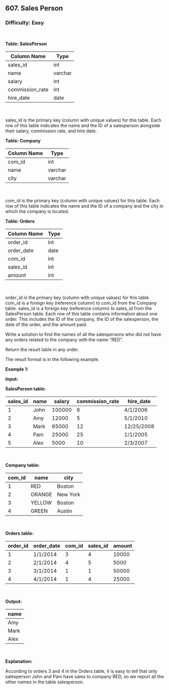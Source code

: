 ## 607. Sales Person
### Difficulty: Easy
<br>


**Table: SalesPerson**

| Column Name     | Type    |
|-----------------|---------|
| sales_id        | int     |
| name            | varchar |
| salary          | int     |
| commission_rate | int     |
| hire_date       | date    |
<br>

sales_id is the primary key (column with unique values) for this table.
Each row of this table indicates the name and the ID of a salesperson alongside their salary, commission rate, and hire date.






**Table: Company**

| Column Name | Type    |
|-------------|---------|
| com_id      | int     |
| name        | varchar |
| city        | varchar |
<br>

com_id is the primary key (column with unique values) for this table.
Each row of this table indicates the name and the ID of a company and the city in which the company is located.






**Table: Orders**

| Column Name | Type |
|-------------|------|
| order_id    | int  |
| order_date  | date |
| com_id      | int  |
| sales_id    | int  |
| amount      | int  |
<br>

order_id is the primary key (column with unique values) for this table.
com_id is a foreign key (reference column) to com_id from the Company table.
sales_id is a foreign key (reference column) to sales_id from the SalesPerson table.
Each row of this table contains information about one order. This includes the ID of the company, the ID of the salesperson, the date of the order, and the amount paid.




Write a solution to find the names of all the salespersons who did not have any orders related to the company with the name "RED".

Return the result table in any order.

The result format is in the following example.


**Example 1:**

**Input:** 


**SalesPerson table:**


| sales_id | name | salary | commission_rate | hire_date  |
|----------|------|--------|-----------------|------------|
| 1        | John | 100000 | 6               | 4/1/2006   |
| 2        | Amy  | 12000  | 5               | 5/1/2010   |
| 3        | Mark | 65000  | 12              | 12/25/2008 |
| 4        | Pam  | 25000  | 25              | 1/1/2005   |
| 5        | Alex | 5000   | 10              | 2/3/2007   |
<br>



**Company table:**


| com_id | name   | city     |
|--------|--------|----------|
| 1      | RED    | Boston   |
| 2      | ORANGE | New York |
| 3      | YELLOW | Boston   |
| 4      | GREEN  | Austin   |
<br>



**Orders table:**


| order_id | order_date | com_id | sales_id | amount |
|----------|------------|--------|----------|--------|
| 1        | 1/1/2014   | 3      | 4        | 10000  |
| 2        | 2/1/2014   | 4      | 5        | 5000   |
| 3        | 3/1/2014   | 1      | 1        | 50000  |
| 4        | 4/1/2014   | 1      | 4        | 25000  |
<br>

**Output:** 


| name |
|------|
| Amy  |
| Mark |
| Alex |
<br>

**Explanation:**

 
According to orders 3 and 4 in the Orders table, it is easy to tell that only salesperson John and Pam have sales to company RED, so we report all the other names in the table salesperson.


